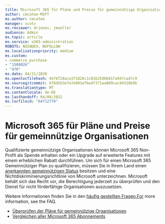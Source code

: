```yaml
---
title: Microsoft 365 für Pläne und Preise für gemeinnützige Organisationen
author: cmcatee-MSFT
ms.author: cmcatee
manager: scotv
ms.reviewer: drjones, jmueller
audience: Admin
ms.topic: article
ms.service: o365-administration
ROBOTS: NOINDEX, NOFOLLOW
ms.localizationpriority: medium
ms.custom:
- commerce_purchase
- "1500026"
- "478"
ms.date: 04/21/2020
ms.openlocfilehash: 4476f28aca371826c1c81b25d6b81fa947ca47c9
ms.sourcegitcommit: bf8d563e7a7e901efba4f371aa069cac84318b9b
ms.translationtype: MT
ms.contentlocale: de-DE
ms.lasthandoff: 04/08/2022
ms.locfileid: "64712770"
---
```

# <a name="microsoft-365-for-nonprofit-plans-and-pricing"></a>Microsoft 365 für Pläne und Preise für gemeinnützige Organisationen

Qualifizierte gemeinnützige Organisationen können Microsoft 365 Non-Profit als Spende erhalten oder ein Upgrade auf erweiterte Features mit einem erheblichen Rabatt durchführen. Um sich für einen Microsoft 365 Gemeinnütziger Plan zu qualifizieren, müssen Sie in Ihrem Land einen [anerkannten gemeinnützigen Status](https://go.microsoft.com/fwlink/p/?LinkID=330253) besitzen und eine Nichtdiskriminierungsrichtlinie von Microsoft unterzeichnen. Microsoft behält sich das Recht vor, die Berechtigung jederzeit zu überprüfen und den Dienst für nicht förderfähige Organisationen auszusetzen.
  
Weitere Informationen finden Sie in den [häufig gestellten Fragen.For](https://products.office.com/nonprofit/office-365-nonprofit) more information, see the FAQ.
  
- [Überprüfen der Pläne für gemeinnützige Organisationen](https://products.office.com/nonprofit/office-365-nonprofit-plans-and-pricing?tab=1)
- [Vergleichen aller Microsoft 365 Abonnements](https://products.office.com/business/compare-more-office-365-for-business-plans)
